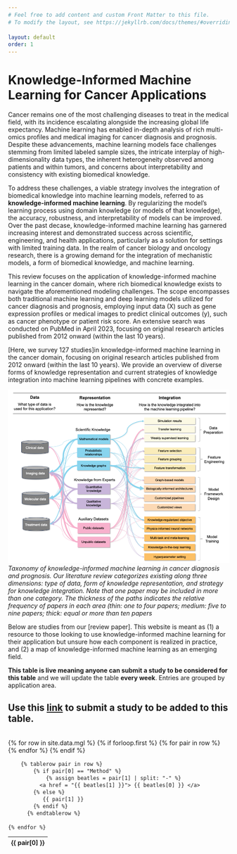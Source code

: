 ```yaml
---
# Feel free to add content and custom Front Matter to this file.
# To modify the layout, see https://jekyllrb.com/docs/themes/#overriding-theme-defaults

layout: default
order: 1
---
```

# Knowledge-Informed Machine Learning for Cancer Applications

Cancer remains one of the most challenging diseases to treat in the medical field, with its incidence escalating alongside the increasing global life expectancy. Machine learning has enabled in-depth analysis of rich multi-omics profiles and medical imaging for cancer diagnosis and prognosis. Despite these advancements, machine learning models face challenges stemming from limited labeled sample sizes, the intricate interplay of high-dimensionality data types, the inherent heterogeneity observed among patients and within tumors, and concerns about interpretability and consistency with existing biomedical knowledge. 

To address these challenges, a viable strategy involves the integration of biomedical knowledge into machine learning models, referred to as **knowledge-informed machine learning**. By regularizing the model’s learning process using domain knowledge (or models of that knowledge), the accuracy, robustness, and interpretability of models can be improved. Over the past decase, knowledge-informed machine learning has garnered increasing interest and demonstrated success across scientific, engineering, and health applications, particularly as a solution for settings with limited training data. In the realm of cancer biology and oncology research, there is a growing demand for the integration of mechanistic models, a form of biomedical knowledge, and machine learning.

This review focuses on the application of knowledge-informed machine learning in the cancer domain, where rich biomedical knowledge exists to navigate the aforementioned modeling challenges. The scope encompasses both traditional machine learning and deep learning models utilized for cancer diagnosis and prognosis, employing input data (X) such as gene expression profiles or medical images to predict clinical outcomes (y), such as cancer phenotype or patient risk score. An extensive search was conducted on PubMed in April 2023, focusing on original research articles published from 2012 onward (within the last 10 years). 

[Here, we survey 127 studies]in knowledge-informed machine learning in the cancer domain, focusing on original research articles published from 2012 onward (within the last 10 years). We provide an overview of diverse forms of knowledge representation and current strategies of knowledge integration into machine learning pipelines with concrete examples. 

![align="center"](images/Figure2.png)
*Taxonomy of knowledge-informed machine learning in cancer diagnosis and prognosis. Our literature review categorizes existing along three dimensions: type of data, form of knowledge representation, and strategy for knowledge integration. Note that one paper may be included in more than one category. The thickness of the paths indicates the relative frequency of papers in each area (thin: one to four papers; medium: five to nine papers; thick: equal or more than ten papers*

Below are studies from our [review paper]. This website is meant as (1) a resource to those looking to use knowledge-informed machine learning for their application but unsure how each component is realized in practice, and (2) a map of knowledge-informed machine learning as an emerging field.

**This table is live meaning anyone can submit a study to be considered for this table** and we will update the table **every week**. Entries are grouped by application area. 

## Use this [link](https://forms.gle/ACBwCCfH6UzTeaBZ8) to submit a study to be added to this table.

<br />

<table id = "kiml" class="display">
  {% for row in site.data.mgl %}
      {% if forloop.first %}
        <thead>
        <tr>
          {% for pair in row %}
            <th>{{ pair[0] }}</th>
          {% endfor %}
        </tr>
        </thead>
      {% endif %}
    
        {% tablerow pair in row %}
      		{% if pair[0] == "Method" %}
      			{% assign beatles = pair[1] | split: "-" %}
      		  <a href = "{{ beatles[1] }}"> {{ beatles[0] }} </a> 
      		{% else %}
      		   {{ pair[1] }}
      		{% endif %}
          {% endtablerow %}
      
    {% endfor %}
</table>


<script type="text/javascript" class="init">
$(document).ready(function() {
  // Create a new DataTable object
  table = $('#kiml').DataTable();
});
</script>

  

<br />
<br />




